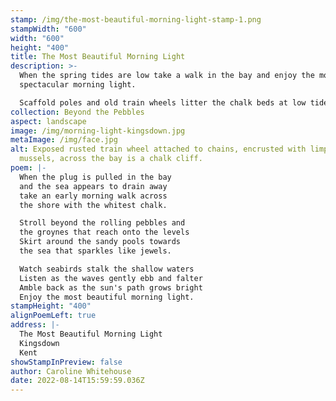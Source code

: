 ```yaml
---
stamp: /img/the-most-beautiful-morning-light-stamp-1.png
stampWidth: "600"
width: "600"
height: "400"
title: The Most Beautiful Morning Light
description: >-
  When the spring tides are low take a walk in the bay and enjoy the most
  spectacular morning light.

  Scaffold poles and old train wheels litter the chalk beds at low tides and have become home to various sea life. I have been told they are the remnants of old sea defences. 
collection: Beyond the Pebbles
aspect: landscape
image: /img/morning-light-kingsdown.jpg
metaImage: /img/face.jpg
alt: Exposed rusted train wheel attached to chains, encrusted with limpets and
  mussels, across the bay is a chalk cliff.
poem: |-
  When the plug is pulled in the bay 
  and the sea appears to drain away 
  take an early morning walk across 
  the shore with the whitest chalk.

  Stroll beyond the rolling pebbles and
  the groynes that reach onto the levels
  Skirt around the sandy pools towards
  the sea that sparkles like jewels.

  Watch seabirds stalk the shallow waters
  Listen as the waves gently ebb and falter
  Amble back as the sun's path grows bright
  Enjoy the most beautiful morning light.
stampHeight: "400"
alignPoemLeft: true
address: |-
  The Most Beautiful Morning Light
  Kingsdown
  Kent
showStampInPreview: false
author: Caroline Whitehouse
date: 2022-08-14T15:59:59.036Z
---
```

